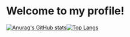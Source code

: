 # Welcome to my profile!
[![Anurag's GitHub stats](https://github-readme-stats.vercel.app/api?username=AnyMinorDeerPanda)](https://github.com/anuraghazra/github-readme-stats)[![Top Langs](https://github-readme-stats.vercel.app/api/top-langs/?username=AnyMinorDeerPanda)](https://github.com/anuraghazra/github-readme-stats)


